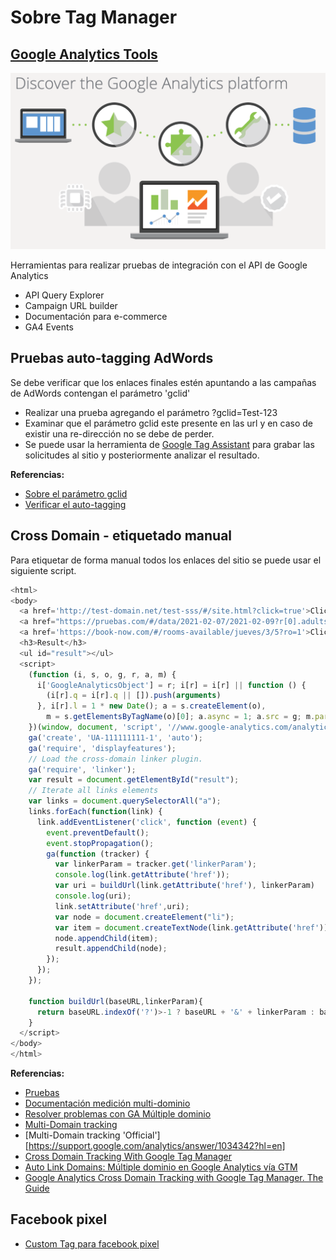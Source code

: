 # Sobre Tag Manager

## [Google Analytics Tools](https://ga-dev-tools.appspot.com/#about)

![Tools and demos](images/analytics-tools-cover.png)

Herramientas para realizar pruebas de integración con el API de Google Analytics

- API Query Explorer
- Campaign URL builder
- Documentación para e-commerce
- GA4 Events

## Pruebas auto-tagging AdWords

Se debe verificar que los enlaces finales estén apuntando a las campañas de AdWords contengan el parámetro 'gclid'

- Realizar una prueba agregando el parámetro ?gclid=Test-123
- Examinar que el parámetro gclid este presente en las url y en caso de existir una re-dirección no se debe de perder.
- Se puede usar la herramienta de [Google Tag Assistant](https://get.google.com/tagassistant/) para grabar las solicitudes al sitio y posteriormente analizar el resultado.

**Referencias:**

- [Sobre el parámetro gclid](https://support.google.com/analytics/answer/1714454#zippy=%2Cuntagged-landing-pages%2Cmanually-tagged-ad-destination-urls-missing-information%2Cthird-party-redirects-drop-campaign-related-url-parameters)
- [Verificar el auto-tagging](https://support.google.com/analytics/answer/2938246?hl=en)

## Cross Domain - etiquetado manual

Para etiquetar de forma manual todos los enlaces del sitio se puede usar el siguiente script.

```javascript
<html>
<body>
  <a href='http://test-domain.net/test-sss/#/site.html?click=true'>Click me</a>
  <a href="https://pruebas.com/#/data/2021-02-07/2021-02-09?r[0].adults=2&r[0].children=0&_ga=2.57691241.2128202229.1611272462-8908134.1608136140">Click me</a>
  <a href='https://book-now.com/#/rooms-available/jueves/3/5?ro=1'>Click me</a>
  <h3>Result</h3>
  <ul id="result"></ul>
  <script>
    (function (i, s, o, g, r, a, m) {
      i['GoogleAnalyticsObject'] = r; i[r] = i[r] || function () {
        (i[r].q = i[r].q || []).push(arguments)
      }, i[r].l = 1 * new Date(); a = s.createElement(o),
        m = s.getElementsByTagName(o)[0]; a.async = 1; a.src = g; m.parentNode.insertBefore(a, m)
    })(window, document, 'script', '//www.google-analytics.com/analytics.js', 'ga');
    ga('create', 'UA-111111111-1', 'auto');
    ga('require', 'displayfeatures');
    // Load the cross-domain linker plugin.
    ga('require', 'linker');
    var result = document.getElementById("result");
    // Iterate all links elements
    var links = document.querySelectorAll("a");
    links.forEach(function(link) {
      link.addEventListener('click', function (event) {
        event.preventDefault();
        event.stopPropagation();
        ga(function (tracker) {
          var linkerParam = tracker.get('linkerParam');
          console.log(link.getAttribute('href'));
          var uri = buildUrl(link.getAttribute('href'), linkerParam)
          console.log(uri);
          link.setAttribute('href',uri);
          var node = document.createElement("li");
          var item = document.createTextNode(link.getAttribute('href'));
          node.appendChild(item);
          result.appendChild(node);
        });
      });
    });

    function buildUrl(baseURL,linkerParam){
      return baseURL.indexOf('?')>-1 ? baseURL + '&' + linkerParam : baseURL + '?' + linkerParam
    }
  </script>
</body>
</html>
```

**Referencias:**

- [Pruebas](https://jsfiddle.net/lgzarturo/2q0fg8mo/)
- [Documentación medición multi-dominio](https://developers.google.com/analytics/devguides/collection/analyticsjs/cross-domain#autolink)
- [Resolver problemas con GA Múltiple dominio](https://www.simoahava.com/analytics/troubleshooting-cross-domain-tracking-in-google-analytics/)
- [Multi-Domain tracking](https://www.optimizesmart.com/cross-domain-tracking-in-google-tag-manager/)
- [Multi-Domain tracking 'Official'][https://support.google.com/analytics/answer/1034342?hl=en]
- [Cross Domain Tracking With Google Tag Manager](https://www.bounteous.com/insights/2015/06/16/cross-domain-tracking-google-tag-manager/)
- [Auto Link Domains: Múltiple dominio en Google Analytics vía GTM](https://aukera.es/blog/auto-link-domains/)
- [Google Analytics Cross Domain Tracking with Google Tag Manager. The Guide](https://www.analyticsmania.com/post/google-analytics-cross-domain-tracking-with-google-tag-manager/)

## Facebook pixel

- [Custom Tag para facebook pixel](https://www.simoahava.com/custom-templates/facebook-pixel/)
